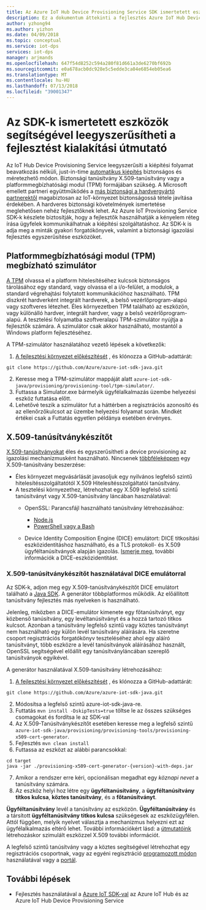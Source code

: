 ```yaml
---
title: Az Azure IoT Hub Device Provisioning Service SDK ismertetett eszközök segítségével leegyszerűsítheti a fejlesztést
description: Ez a dokumentum áttekinti a fejlesztés Azure IoT Hub Device Provisioning Service SDKs található eszközök
author: yzhong94
ms.author: yizhon
ms.date: 04/09/2018
ms.topic: conceptual
ms.service: iot-dps
services: iot-dps
manager: arjmands
ms.openlocfilehash: 647f54d8252c594a280f81d661a3de6270bf692b
ms.sourcegitcommit: e0a678acb0dc928e5c5edde3ca04e6854eb05ea6
ms.translationtype: MT
ms.contentlocale: hu-HU
ms.lasthandoff: 07/13/2018
ms.locfileid: "39001347"
---
```

# <a name="how-to-use-tools-provided-in-the-sdks-to-simplify-development-for-provisioning"></a>Az SDK-k ismertetett eszközök segítségével leegyszerűsítheti a fejlesztést kialakítási útmutató
Az IoT Hub Device Provisioning Service leegyszerűsíti a kiépítési folyamat beavatkozás nélküli, just-in-time [automatikus kiépítés](concepts-auto-provisioning.md) biztonságos és méretezhető módon.  Biztonsági tanúsítvány X.509-tanúsítvány vagy a platformmegbízhatósági modul (TPM) formájában szükség.  A Microsoft emellett partneri együttműködés a [más biztonsági a hardvergyártó partnerektől](https://azure.microsoft.com/blog/azure-iot-supports-new-security-hardware-to-strengthen-iot-security/) magabiztosan az IoT-környezet biztonságossá tétele javítása érdekében. A hardveres biztonsági követelmények ismertetése meglehetősen nehéz fejlesztőknek lehet. Az Azure IoT Provisioning Service SDK-k készlete biztosítják, hogy a fejlesztők használhatják a kényelem réteg írása ügyfelek kommunikálhatnak a kiépítési szolgáltatáshoz. Az SDK-k is adja meg a minták gyakori forgatókönyvek, valamint a biztonsági igazolási fejlesztés egyszerűsítése eszközöket.

## <a name="trusted-platform-module-tpm-simulator"></a>Platformmegbízhatósági modul (TPM) megbízható szimulátor
[A TPM](https://docs.microsoft.com/azure/iot-dps/concepts-security#trusted-platform-module-tpm) olvassa el a platform hitelesítéséhez kulcsok biztonságos tárolásához egy standard, vagy olvassa el a i/o-felület, a modulok, a standard végrehajtási folytatott kommunikációhoz használható. TPM diszkrét hardverként integrált hardverek, a belső vezérlőprogram-alapú vagy szoftveres létezhet.  Éles környezetben TPM található az eszközön, vagy különálló hardver, integrált hardver, vagy a belső vezérlőprogram-alapú. A tesztelési folyamatba szoftveralapú TPM-szimulátor nyújtja a fejlesztők számára.  A szimulátor csak akkor használható, mostantól a Windows platform fejlesztéséhez.

A TPM-szimulátor használatához vezető lépések a következők:
1. [A fejlesztési környezet előkészítését](https://docs.microsoft.com/azure/iot-dps/quick-enroll-device-x509-java#prepare-the-development-environment) , és klónozza a GitHub-adattárát:
```
git clone https://github.com/Azure/azure-iot-sdk-java.git
```
2. Keresse meg a TPM-szimulátor mappáját alatt ```azure-iot-sdk-java/provisioning/provisioning-tool/tpm-simulator/```.
3. Futtassa a Simulator.exe bármelyik ügyfélalkalmazás üzembe helyezési eszköz futtatása előtt.
4. Lehetővé teszik a szimulátor fut a háttérben a regisztrációs azonosító és az ellenőrzőkulcsot az üzembe helyezési folyamat során.  Mindkét értékei csak a Futtatás egyetlen példánya esetében érvényes.

## <a name="x509-certificate-generator"></a>X.509-tanúsítványkészítőt
[X.509-tanúsítványokat](https://docs.microsoft.com/azure/iot-dps/concepts-security#x509-certificates) éles és egyszerűsítheti a device provisioning az igazolási mechanizmusként használható.  Nincsenek [többféleképpen](https://docs.microsoft.com/azure/iot-hub/iot-hub-x509ca-overview#how-to-get-an-x509-ca-certificate) egy X.509-tanúsítvány beszerzése:
* Éles környezet megvásárlását javasoljuk egy nyilvános legfelső szintű hitelesítésszolgáltatótól X.509 Hitelesítésszolgáltatói tanúsítvány.
* A tesztelési környezethez, létrehozhat egy X.509 legfelső szintű tanúsítványt vagy X.509-tanúsítvány láncában használatával:
    * OpenSSL: Parancsfájl használható tanúsítvány létrehozásához:
        * [Node.js](https://github.com/Azure/azure-iot-sdk-node/tree/master/provisioning/tools)
        * [PowerShell vagy a Bash](https://github.com/Azure/azure-iot-sdk-c/blob/master/tools/CACertificates/CACertificateOverview.md)
        
    * Device Identity Composition Engine (DICE) emulátort: DICE titkosítási eszközidentitáshoz használható, és a TLS protokoll- és X.509 ügyféltanúsítványok alapján igazolás.  [Ismerje meg,](https://www.microsoft.com/research/publication/device-identity-dice-riot-keys-certificates/) további információk a DICE-eszközidentitást.

### <a name="using-x509-certificate-generator-with-dice-emulator"></a>X.509-tanúsítványkészítőt használatával DICE emulátorral
Az SDK-k, adjon meg egy X.509-tanúsítványkészítőt DICE emulátort található a [Java SDK](https://github.com/Azure/azure-iot-sdk-java/tree/master/provisioning/provisioning-tools/provisioning-x509-cert-generator).  A generátor többplatformos működik.  Az előállított tanúsítvány fejlesztés más nyelveken is használható.

Jelenleg, miközben a DICE-emulátor kimenete egy főtanúsítványt, egy közbenső tanúsítvány, egy levéltanúsítványt és a hozzá tartozó titkos kulcsot.  Azonban a tanúsítvány legfelső szintű vagy köztes tanúsítványt nem használható egy külön levél tanúsítvány aláírására.  Ha szeretne csoport regisztrációs forgatókönyv teszteléséhez ahol egy aláíró tanúsítványt, több eszközre a levél tanúsítványok aláírásához használt, OpenSSL segítségével előállít egy tanúsítványláncában szereplő tanúsítványok egyikével.

A generátor használatával X.509-tanúsítvány létrehozásához:
1. [A fejlesztési környezet előkészítését](https://docs.microsoft.com/azure/iot-dps/quick-enroll-device-x509-java#prepare-the-development-environment) , és klónozza a GitHub-adattárát:
```
git clone https://github.com/Azure/azure-iot-sdk-java.git
```
2. Módosítsa a legfelső szintű azure-iot-sdk-java-re.
3. Futtatás ```mvn install -DskipTests=true``` töltse le az összes szükséges csomagokat és fordítsa le az SDK-val
4. Az X.509-Tanúsítványkészítőt esetében keresse meg a legfelső szintű ```azure-iot-sdk-java/provisioning/provisioning-tools/provisioning-x509-cert-generator```.
5. Fejlesztés ```mvn clean install```
6. Futtassa az eszközt az alábbi parancsokkal:
```
cd target
java -jar ./provisioning-x509-cert-generator-{version}-with-deps.jar
```
7. Amikor a rendszer erre kéri, opcionálisan megadhat egy _köznapi nevet_ a tanúsítvány számára.
8. Az eszköz helyi hoz létre egy **ügyféltanúsítvány**, a **ügyféltanúsítvány titkos kulcsa**, **köztes tanúsítvány**, és a **főtanúsítványt**.

**Ügyféltanúsítvány** levél a tanúsítvány az eszközön.  **Ügyféltanúsítvány** és a társított **ügyféltanúsítvány titkos kulcsa** szükségesek az eszközügyfélen. Attól függően, melyik nyelvet választja a mechanizmus helyezni ezt az ügyfélalkalmazás eltérő lehet.  További információkért lásd: a [útmutatóink](https://docs.microsoft.com/azure/iot-dps/quick-create-simulated-device-x509) létrehozáskor szimulált eszközzel X.509 további információt.

A legfelső szintű tanúsítvány vagy a köztes segítségével létrehozhat egy regisztrációs csoportnak, vagy az egyéni regisztráció [programozott módon](https://docs.microsoft.com/azure/iot-dps/how-to-manage-enrollments-sdks) használatával vagy a [portál](https://docs.microsoft.com/azure/iot-dps/how-to-manage-enrollments).

## <a name="next-steps"></a>További lépések
* Fejlesztés használatával a [Azure IoT SDK-val]( https://github.com/Azure/azure-iot-sdks) az Azure IoT Hub és az Azure IoT Hub Device Provisioning Service